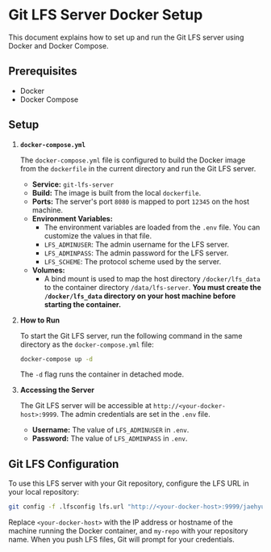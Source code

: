 # Git LFS Server Docker Setup

This document explains how to set up and run the Git LFS server using Docker and Docker Compose.

## Prerequisites

- Docker
- Docker Compose

## Setup

1.  **`docker-compose.yml`**

    The `docker-compose.yml` file is configured to build the Docker image from the `dockerfile` in the current directory and run the Git LFS server.

    -   **Service:** `git-lfs-server`
    -   **Build:** The image is built from the local `dockerfile`.
    -   **Ports:** The server's port `8080` is mapped to port `12345` on the host machine.
    -   **Environment Variables:**
        -   The environment variables are loaded from the `.env` file. You can customize the values in that file.
        -   `LFS_ADMINUSER`: The admin username for the LFS server.
        -   `LFS_ADMINPASS`: The admin password for the LFS server.
        -   `LFS_SCHEME`: The protocol scheme used by the server.
    -   **Volumes:**
        -   A bind mount is used to map the host directory `/docker/lfs_data` to the container directory `/data/lfs-server`. **You must create the `/docker/lfs_data` directory on your host machine before starting the container.**

2.  **How to Run**

    To start the Git LFS server, run the following command in the same directory as the `docker-compose.yml` file:

    ```bash
    docker-compose up -d
    ```

    The `-d` flag runs the container in detached mode.

3.  **Accessing the Server**

    The Git LFS server will be accessible at `http://<your-docker-host>:9999`. The admin credentials are set in the `.env` file.

    -   **Username:** The value of `LFS_ADMINUSER` in `.env`.
    -   **Password:** The value of `LFS_ADMINPASS` in `.env`.

## Git LFS Configuration

To use this LFS server with your Git repository, configure the LFS URL in your local repository:

```bash
git config -f .lfsconfig lfs.url "http://<your-docker-host>:9999/jaehyung101/my-repo"
```

Replace `<your-docker-host>` with the IP address or hostname of the machine running the Docker container, and `my-repo` with your repository name. When you push LFS files, Git will prompt for your credentials.
